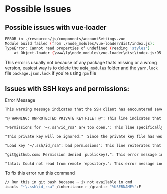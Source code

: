 # Possible Issues
## Possible issues with vue-loader

```sh
ERROR in ./resources/js/components/AccountSettings.vue
Module build failed (from ./node_modules/vue-loader/dist/index.js):
TypeError: Cannot read properties of undefined (reading 'styles')
    at Object.loader (\www\lp\node_modules\vue-loader\dist\index.js:95:34)
```

This error is usually not because of any package thats missing or a wrong version, easiest way is to delete the `node_modules` folder and the `yarn.lock` file `package.json.lock` if you're using `npm` file

## Issues with SSH keys and permissions:

Error Message

```txt
This warning message indicates that the SSH client has encountered several issues related to the private key file and its permissions. Here's the breakdown of the message:

"@ WARNING: UNPROTECTED PRIVATE KEY FILE! @": This line indicates that the private key file (id_rsa) has weak permissions, making it accessible to others. It is crucial to protect your private key file and ensure that only authorized users can access it.

"Permissions for '~/.ssh/id_rsa' are too open.": This line specifically states that the permissions set for the private key file (id_rsa) are too permissive, meaning that it can be accessed by others. Proper permissions should restrict access to the owner only.

"This private key will be ignored.": Since the private key file has weak permissions, it cannot be used for authentication, and therefore it is being ignored.

"Load key "~/.ssh/id_rsa": bad permissions": This line reiterates that the private key file cannot be loaded due to its incorrect permissions.

"git@github.com: Permission denied (publickey).": This error message indicates that the SSH authentication using the private key failed, resulting in permission denial when trying to access the remote repository on GitHub.

"fatal: Could not read from remote repository.": This error message indicates that the SSH client could not read from the remote repository, which is likely due to the failed authentication.
```

To fix this error run this command

```sh
// Run this in git bash becasue ~ is not available in cmd
icacls "~\.ssh\id_rsa" /inheritance:r /grant:r "%USERNAME%":F
```